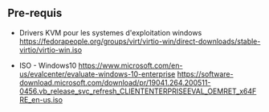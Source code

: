 
## Pre-requis

* Drivers KVM pour les systemes d'exploitation windows 
https://fedorapeople.org/groups/virt/virtio-win/direct-downloads/stable-virtio/virtio-win.iso

* ISO - Windows10 
https://www.microsoft.com/en-us/evalcenter/evaluate-windows-10-enterprise
https://software-download.microsoft.com/download/pr/19041.264.200511-0456.vb_release_svc_refresh_CLIENTENTERPRISEEVAL_OEMRET_x64FRE_en-us.iso
